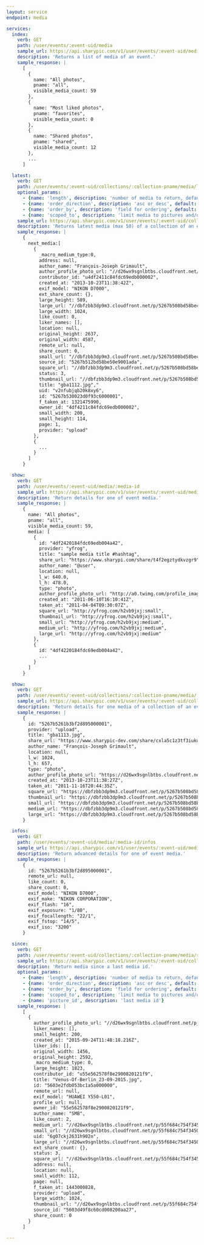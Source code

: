 ```yaml
---
layout: service
endpoint: media

services:
  index:
    verb: GET
    path: /user/events/:event-uid/media
    sample_url: https://api.sharypic.com/v1/user/events/:event-uid/media.json?api_key=API_KEY
    description: 'Returns a list of media of an event.'
    sample_response: |
      [
        {
          name: "All photos",
          pname: "all",
          visible_media_count: 59
        },
        {
          name: "Most liked photos",
          pname: "favorites",
          visible_media_count: 0
        },
        {
          name: "Shared photos",
          pname: "shared",
          visible_media_count: 12
        },
        ...
      ]

  latest:
    verb: GET
    path: /user/events/:event-uid/collections/:collection-pname/media/lastest
    optional_params:
      - {name: 'length', description: 'number of media to return, default: 50'}
      - {name: 'order_direction', description: 'asc or desc', default: "desc when event is live, asc when event is over"}
      - {name: 'order_by', description: 'field for ordering', default: "taken_at"}
      - {name: 'scoped_to', description: 'limit media to pictures and/or videos', default: "pictures & videos"}
    sample_url: https://api.sharypic.com/v1/user/events/:event-uid/collections/all/media/latest.json?api_key=API_KEY
    description: 'Returns latest media (max 50) of a collection of an event.'
    sample_response: |
      {
        next_media:[
          {
            _macro_medium_type:0,
            address: null,
            author_name: "François-Joseph Grimault",
            author_profile_photo_url: "//d26wx9sgnlbtbs.cloudfront.net/p_user/4df2411c84fdc69edb000002/square-fjg-hackfwd.jpg?1355501526",
            contributor_id: "u4df2411c84fdc69edb000002",
            created_at: "2013-10-23T11:38:42Z",
            exif_model: "NIKON D7000",
            ext_share_count: {},
            large_height: 589,
            large_url: "//dbfzbb3dp9m3.cloudfront.net/p/5267b508bd58becca10018f9/5267b512bd58be50e9001ada/5267b530023d0f93c6000001/large-gba111220131023-22334-sczp3s.jpg?1382528307",
            large_width: 1024,
            like_count: 0,
            liker_names: [],
            location: null,
            original_height: 2637,
            original_width: 4587,
            remote_url: null,
            share_count: 0,
            small_url: "//dbfzbb3dp9m3.cloudfront.net/p/5267b508bd58becca10018f9/5267b512bd58be50e9001ada/5267b530023d0f93c6000001/small-gba111220131023-22334-sczp3s.jpg?1382528307",
            source_id: "5267b512bd58be50e9001ada",
            square_url: "//dbfzbb3dp9m3.cloudfront.net/p/5267b508bd58becca10018f9/5267b512bd58be50e9001ada/5267b530023d0f93c6000001/square-gba111220131023-22334-sczp3s.jpg?1382528307",
            status: 3,
            thumbnail_url: "//dbfzbb3dp9m3.cloudfront.net/p/5267b508bd58becca10018f9/5267b512bd58be50e9001ada/5267b530023d0f93c6000001/thumbnail-gba111220131023-22334-sczp3s.jpg?1382528307",
            title: "gba1112.jpg","
            uid: "v2nfubjqb20k8xy6",
            id: "5267b530023d0f93c6000001",
            f_taken_at: 1321475990,
            owner_id: "4df4211c84fdc69edb000002",
            small_width: 200,
            small_height: 114,
            page: 1,
            provider: "upload"
          },
          {
            ...
          }
        ]
      }

  show:
    verb: GET
    path: /user/events/:event-uid/media/:media-id
    sample_url: https://api.sharypic.com/v1/user/events/:event-uid/media/:media-id.json?api_key=API_KEY
    description: 'Return details for one of event media.'
    sample_response: |
      {
        name: "All photos",
        pname: "all",
        visible_media_count: 59,
        media: [
          {
            id: "4df2420184fdc69edb004a42",
            provider: "yfrog",
            title: "sample media title #hashtag",
            share_url: "https://www.sharypi.com/share/t4f2egztydkvzgr9",
            author_name: "@user",
            location: null,
            l_w: 640.0,
            l_h: 478.0,
            type: "photo",
            author_profile_photo_url: "http://a0.twimg.com/profile_images/1707731634/mipworld2012-twitter-128x128_normal.png",
            created_at: "2011-06-10T16:10:41Z",
            taken_at: "2011-04-04T09:30:07Z",
            square_url: "http://yfrog.com/h2vb9jxj:small",
            thumbnail_url: "http://yfrog.com/h2vb9jxj:small",
            small_url: "http://yfrog.com/h2vb9jxj:medium",
            medium_url: "http://yfrog.com/h2vb9jxj:medium",
            large_url: "http://yfrog.com/h2vb9jxj:medium"
          },
          {
            id: "4df4220184fdc69edb004a42",
            ...
          }
        ]
      }

  show:
    verb: GET
    path: /user/events/:event-uid/collections/:collection-pname/media/:media-id
    sample_url: https://api.sharypic.com/v1/user/events/:event-uid/collections/favorites/media/:media-id.json?api_key=API_KEY
    description: 'Return details for one media of a collection of an event.'
    sample_response: |
      {
        id: "5267b5261b3bf2d895000001",
        provider: "upload",
        title: "gba1113.jpg",
        share_url: "https://www.sharypic-dev.com/share/cxla5c1z3tf3iuku",
        author_name: "François-Joseph Grimault",
        location: null,
        l_w: 1024,
        l_h: 657,
        type: "photo",
        author_profile_photo_url: "https://d26wx9sgnlbtbs.cloudfront.net/p_user/4df2411c84fdc69edb000002/square-fjg-hackfwd.jpg?1355501526",
        created_at: "2013-10-23T11:38:27Z",
        taken_at: "2011-11-16T20:44:35Z",
        square_url: "https://dbfzbb3dp9m3.cloudfront.net/p/5267b508bd58becca10018f9/5267b512bd58be50e9001ada/5267b5261b3bf2d895000001/square-gba111320131023-24870-1yhllob.jpg?1382528296",
        thumbnail_url: "https://dbfzbb3dp9m3.cloudfront.net/p/5267b508bd58becca10018f9/5267b512bd58be50e9001ada/5267b5261b3bf2d895000001/thumbnail-gba111320131023-24870-1yhllob.jpg?1382528296",
        small_url: "https://dbfzbb3dp9m3.cloudfront.net/p/5267b508bd58becca10018f9/5267b512bd58be50e9001ada/5267b5261b3bf2d895000001/small-gba111320131023-24870-1yhllob.jpg?1382528296",
        medium_url: "https://dbfzbb3dp9m3.cloudfront.net/p/5267b508bd58becca10018f9/5267b512bd58be50e9001ada/5267b5261b3bf2d895000001/medium-gba111320131023-24870-1yhllob.jpg?1382528296",
        large_url: "https://dbfzbb3dp9m3.cloudfront.net/p/5267b508bd58becca10018f9/5267b512bd58be50e9001ada/5267b5261b3bf2d895000001/large-gba111320131023-24870-1yhllob.jpg?1382528296"
      }

  infos:
    verb: GET
    path: /user/events/:event-uid/media/:media-id/infos
    sample_url: https://api.sharypic.com/v1/user/events/:event-uid/media/:media-id/infos.json?api_key=API_KEY
    description: 'Return advanced details for one of event media.'
    sample_response: |
      {
        id: "5267b5261b3bf2d895000001",
        remote_url: null,
        like_count: 0,
        share_count: 0,
        exif_model: "NIKON D7000",
        exif_make: "NIKON CORPORATION",
        exif_flash: "16",
        exif_exposure: "1/80",
        exif_focallength: "22/1",
        exif_fstop: "14/5",
        exif_iso: "3200"
      }

  since:
    verb: GET
    path: /user/events/:event-uid/collections/:collection-pname/media/since
    sample_url: https://api.sharypic.com/v1/user/events/:event-uid/collections/:collection-pname/media/since?length=50&scoped_to=pictures&api_key=API_KEY
    description: 'Return media since a last media id.'
    optional_params:
      - {name: 'length', description: 'number of media to return, default: 50'}
      - {name: 'order_direction', description: 'asc or desc', default: "desc when event is live, asc when event is over"}
      - {name: 'order_by', description: 'field for ordering', default: "taken_at"}
      - {name: 'scoped_to', description: 'limit media to pictures and/or videos', default: "pictures & videos"}
      - {name: 'picture_id', description: 'last media id'}
    sample_response: |
      [
        {
          author_profile_photo_url: "//d26wx9sgnlbtbs.cloudfront.net/p_user/55e562578f8e2900820121f9/square-Venus_Brandenburger_Tor_-_Kopie.jpg?1444044669",
          liker_names: [],
          small_height: 200,
          created_at: "2015-09-24T11:48:18.216Z",
          liker_ids: [],
          original_width: 1456,
          original_height: 2592,
          _macro_medium_type: 0,
          large_height: 1823,
          contributor_id: "u55e562578f8e2900820121f9",
          title: "Venus-Of-Berlin_23-09-2015.jpg",
          id: "5603e2fdb053bc1a5a000000",
          remote_url: null,
          exif_model: "HUAWEI Y550-L01",
          profile_url: null,
          owner_id: "55e562578f8e2900820121f9",
          author_name: "SMB",
          like_count: 2,
          medium_url: "//d26wx9sgnlbtbs.cloudfront.net/p/55f684c754f345008200310f/5603d49f8c60cd008200aa27/5603e2fdb053bc1a5a000000/medium-Venus-Of-Berlin_23-09-201520150924-6746-84r8hx.jpg?1443095293",
          small_url: "//d26wx9sgnlbtbs.cloudfront.net/p/55f684c754f345008200310f/5603d49f8c60cd008200aa27/5603e2fdb053bc1a5a000000/small-Venus-Of-Berlin_23-09-201520150924-6746-84r8hx.jpg?1443095293",
          uid: "6g07ckj2631h902n",
          large_url: "//d26wx9sgnlbtbs.cloudfront.net/p/55f684c754f345008200310f/5603d49f8c60cd008200aa27/5603e2fdb053bc1a5a000000/large-Venus-Of-Berlin_23-09-201520150924-6746-84r8hx.jpg?1443095293",
          ext_share_count: {},
          status: 3,
          square_url: "//d26wx9sgnlbtbs.cloudfront.net/p/55f684c754f345008200310f/5603d49f8c60cd008200aa27/5603e2fdb053bc1a5a000000/square-Venus-Of-Berlin_23-09-201520150924-6746-84r8hx.jpg?1443095293",
          address: null,
          location: null,
          small_width: 112,
          page: null,
          f_taken_at: 1443000828,
          provider: "upload",
          large_width: 1024,
          thumbnail_url: "//d26wx9sgnlbtbs.cloudfront.net/p/55f684c754f345008200310f/5603d49f8c60cd008200aa27/5603e2fdb053bc1a5a000000/thumbnail-Venus-Of-Berlin_23-09-201520150924-6746-84r8hx.jpg?1443095293",
          source_id: "5603d49f8c60cd008200aa27",
          share_count: 0
        }
      ]

---
```

